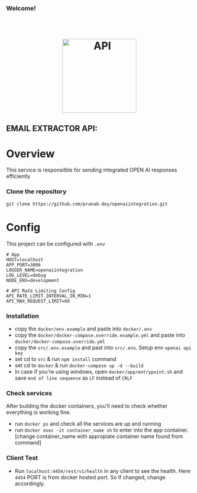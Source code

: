 ### Welcome!

<h1 align="center">
  <br>
  <img src="https://encrypted-tbn0.gstatic.com/images?q=tbn:ANd9GcT_eimUX98YCqnw0tFLXbbCVkrGfZevLgMmhQ&usqp=CAU" alt="API" height="200" width="200">
  <br>
</h1>

## EMAIL EXTRACTOR API:

# Overview

This service is responsilble for sending integrated OPEN AI responses efficiently

### Clone the repository

`git clone https://github.com/pranab-dey/openaiintegration.git`

# Config

This project can be configured with `.env`

```
# App
HOST=localhost
APP_PORT=3006
LOGGER_NAME=openaiintegration
LOG_LEVEL=debug
NODE_ENV=development

# API Rate Limiting Config
API_RATE_LIMIT_INTERVAL_IN_MIN=1
API_MAX_REQUEST_LIMIT=60

```

### Installation

-   copy the `docker/env.example` and paste into `docker/.env`
-   copy the `docker/docker-compose.override.example.yml` and paste into `docker/docker-compose.override.yml`
-   copy the `src/.env.example` and past into `src/.env`. Setup env `openai api key`
-   set cd to `src` & run `npm install` command
-   set cd to `docker` & run `docker-compose up -d --build`
-   In case if you're using windows, open `docker/app/entrypoint.sh` and save `end of line sequence` as `LF` instead of `CRLF`

### Check services

After building the docker containers, you'll need to check whether everything is working fine.

-   run `docker ps` and check all the services are up and running
-   run `docker exec -it container_name sh` to enter into the app container. [change container_name with appropiate container name found from command]

### Client Test

-   Run `localhost:4454/rest/v1/health` in any client to see the health. Here `4454` PORT is from docker hosted port. So If changed, change accordingly.
